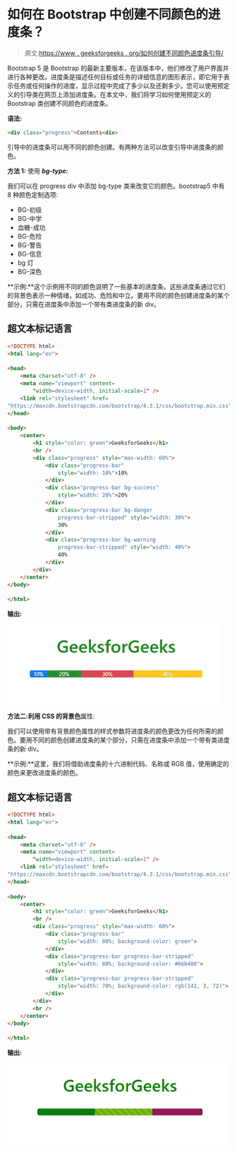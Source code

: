 # 如何在 Bootstrap 中创建不同颜色的进度条？

> 原文:[https://www . geeksforgeeks . org/如何创建不同颜色进度条引导/](https://www.geeksforgeeks.org/how-to-create-a-progress-bar-in-different-colors-in-bootstrap/)

Bootstrap 5 是 Bootstrap 的最新主要版本，在该版本中，他们修改了用户界面并进行各种更改。进度条是描述任何目标或任务的详细信息的图形表示，即它用于表示任务或任何操作的进度，显示过程中完成了多少以及还剩多少。您可以使用预定义的引导类在网页上添加进度条。在本文中，我们将学习如何使用预定义的 Bootstrap 类创建不同颜色的进度条。

**语法:**

```html
<div class="progress">Contents<div>
```

引导中的进度条可以用不同的颜色创建。有两种方法可以改变引导中进度条的颜色。

**方法 1:** 使用 ***bg-type:***

我们可以在 progress div 中添加 bg-type 类来改变它的颜色。bootstrap5 中有 8 种颜色定制选项:

*   BG-初级
*   BG-中学
*   血糖-成功
*   BG-危险
*   BG-警告
*   BG-信息
*   bg 灯
*   BG-深色

**示例:**这个示例用不同的颜色说明了一些基本的进度条。这些进度条通过它们的背景色表示一种情绪，如成功、危险和中立。要用不同的颜色创建进度条的某个部分，只需在进度条中添加一个带有类进度条的新 div。

## 超文本标记语言

```html
<!DOCTYPE html>
<html lang="en">

<head>
    <meta charset="utf-8" />
    <meta name="viewport" content=
        "width=device-width, initial-scale=1" />
    <link rel="stylesheet" href=
"https://maxcdn.bootstrapcdn.com/bootstrap/4.3.1/css/bootstrap.min.css" />
</head>

<body>
    <center>
        <h1 style="color: green">GeeksforGeeks</h1>
        <br />
        <div class="progress" style="max-width: 60%">
            <div class="progress-bar"
                style="width: 10%">10%
            </div>
            <div class="progress-bar bg-success"
                style="width: 20%">20%
            </div>
            <div class="progress-bar bg-danger
                progress-bar-stripped" style="width: 30%">
                30%
            </div>
            <div class="progress-bar bg-warning
                progress-bar-stripped" style="width: 40%">
                40%
            </div>
        </div>
    </center>
</body>

</html>
```

**输出:**

![](img/e72c1ec167ea5ce2c326ef64d2377381.png)

**方法二:**利用 CSS 的**背景色**属性:

我们可以使用带有背景颜色属性的样式参数将进度条的颜色更改为任何所需的颜色。要用不同的颜色创建进度条的某个部分，只需在进度条中添加一个带有类进度条的新 div。

**示例:**这里，我们将借助进度条的十六进制代码、名称或 RGB 值，使用确定的颜色来更改进度条的颜色。

## 超文本标记语言

```html
<!DOCTYPE html>
<html lang="en">

<head>
    <meta charset="utf-8" />
    <meta name="viewport" content=
        "width=device-width, initial-scale=1" />
    <link rel="stylesheet" href=
"https://maxcdn.bootstrapcdn.com/bootstrap/4.3.1/css/bootstrap.min.css" />
</head>

<body>
    <center>
        <h1 style="color: green">GeeksforGeeks</h1>
        <br />
        <div class="progress" style="max-width: 60%">
            <div class="progress-bar"
                style="width: 80%; background-color: green">
            </div>
            <div class="progress-bar progress-bar-stripped"
                style="width: 80%; background-color: #66b400">
            </div>
            <div class="progress-bar progress-bar-stripped"
                style="width: 70%; background-color: rgb(141, 3, 72)">
            </div>
        </div>
        <br />
    </center>
</body>

</html>
```

**输出:**

![](img/7c1931a716543d0c55febe8bdbb6f438.png)